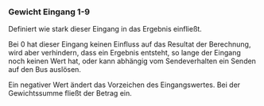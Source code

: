 ﻿### Gewicht Eingang 1-9

Definiert wie stark dieser Eingang in das Ergebnis einfließt.

Bei 0 hat dieser Eingang keinen Einfluss auf das Resultat der Berechnung, 
wird aber verhindern, dass ein Ergebnis entsteht, so lange der Eingang noch keinen Wert hat, 
oder kann abhängig vom Sendeverhalten ein Senden auf den Bus auslösen.

Ein negativer Wert ändert das Vorzeichen des Eingangswertes. Bei der Gewichtssumme fließt der Betrag ein.

